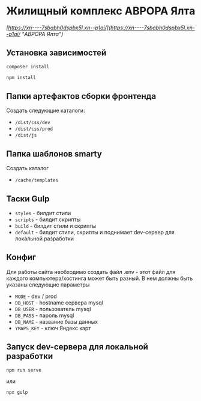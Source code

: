 # Жилищный комплекс АВРОРА Ялта
*[https://xn----7sbabh0dspbx5l.xn--p1ai/](https://xn----7sbabh0dspbx5l.xn--p1ai/ "АВРОРА Ялта")*

## Установка зависимостей

```bash
composer install
```

```bash
npm install
```

## Папки артефактов сборки фронтенда

Создать следующие каталоги:

- `/dist/css/dev`
- `/dist/css/prod`
- `/dist/js`

## Папка шаблонов smarty

Создать каталог
- `/cache/templates`

## Таски Gulp

- `styles` - билдит стили
- `scripts` - билдит скрипты
- `build` - билдит стили и скрипты
- `default` - билдит стили, скрипты и поднимает dev-сервер для локальной разработки

## Конфиг

Для работы сайта необходимо создать файл .env - этот файл для каждого компьютера/хостинга может быть разный. В нем должны быть указаны следующие параметры
- `MODE` - dev / prod
- `DB_HOST` - hostname сервера mysql
- `DB_USER` - пользователь mysql
- `DB_PASS` - пароль mysql
- `DB_NAME` - название базы данных
- `YMAPS_KEY` - ключ Яндекс карт

## Запуск dev-сервера для локальной разработки

```bash
npm run serve
```

или

```bash
npx gulp
```
